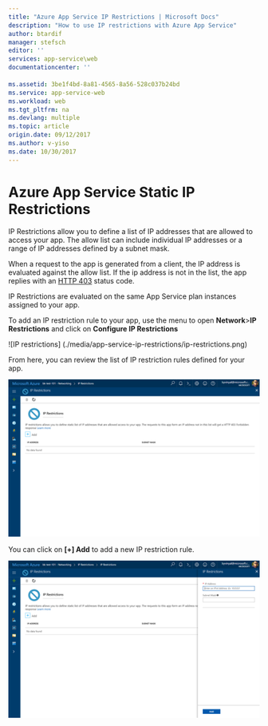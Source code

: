 ```yaml
---
title: "Azure App Service IP Restrictions | Microsoft Docs" 
description: "How to use IP restrictions with Azure App Service" 
author: btardif
manager: stefsch
editor: ''
services: app-service\web
documentationcenter: ''

ms.assetid: 3be1f4bd-8a81-4565-8a56-528c037b24bd
ms.service: app-service-web
ms.workload: web
ms.tgt_pltfrm: na
ms.devlang: multiple
ms.topic: article
origin.date: 09/12/2017
ms.author: v-yiso
ms.date: 10/30/2017
---
```

# Azure App Service Static IP Restrictions #

IP Restrictions allow you to define a list of IP addresses that are allowed to access your app. The allow list can include individual IP addresses or a range of IP addresses defined by a subnet mask.

When a request to the app is generated from a client, the IP address is evaluated against the allow list. If the ip address is not in the list, the app replies with an [HTTP 403](https://en.wikipedia.org/wiki/HTTP_403) status code.

IP Restrictions are evaluated on the same App Service plan instances assigned to your app.

To add an IP restriction rule to your app, use the menu to open **Network**>**IP Restrictions** and click on **Configure IP Restrictions**

![IP restrictions]
(./media/app-service-ip-restrictions/ip-restrictions.png)

From here, you can review the list of IP restriction rules defined for your app.

![list IP restrictions](./media/app-service-ip-restrictions/browse-ip-restrictions.png)

You can click on **[+] Add** to add a new IP restriction rule.

![add IP restrictions](./media/app-service-ip-restrictions/add-ip-restrictions.png)
